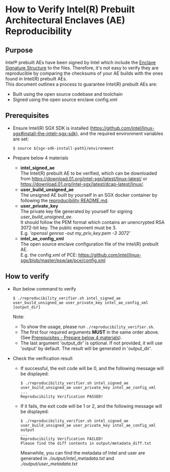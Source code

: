 # How to Verify Intel(R) Prebuilt Architectural Enclaves (AE) Reproducibility

## Purpose

Intel® prebuilt AEs have been signed by Intel which include the [Enclave Signature Structure](https://download.01.org/intel-sgx/sgx-linux/2.22/docs/Intel_SGX_Developer_Reference_Linux_2.22_Open_Source.pdf) to the files. Therefore, it's not easy to verify they are reproducible by comparing the checksums of your AE builds with the ones found in Intel(R) prebuilt AEs.  
This document outlines a process to guarantee Intel(R) prebuilt AEs are:

- Built using the open source codebase and toolchain
- Signed using the open source enclave config.xml

## Prerequisites

- Ensure Intel(R) SGX SDK is installed (<https://github.com/intel/linux-sgx#install-the-intelr-sgx-sdk>), and the required environment variables are set:

    ```shell
    $ source ${sgx-sdk-install-path}/environment
    ```

- <a id="materials">Prepare below 4 materials</a>
  - **intel_signed_ae**  
 The Intel(R) prebuilt AE to be verified, which can be downloaded from <https://download.01.org/intel-sgx/latest/linux-latest/> or <https://download.01.org/intel-sgx/latest/dcap-latest/linux/>.
  - **user_build_unsigned_ae**  
 The unsigned AE built by yourself in an SGX docker container by following the [reproducibility README.md](../README.md).
  - **user_private_key**  
 The private key file generated by yourself for signing *user_build_unsigned_ae*.  
 It should follow the PEM format which contains an unencrypted RSA 3072-bit key. The public exponent must be 3.  
 E.g. *'openssl genrsa -out my_priv_key.pem -3 3072'*
  - **intel_ae_config_xml**  
 The open source enclave configuration file of the Intel(R) prebuilt AE.  
 E.g. the config.xml of PCE: <https://github.com/intel/linux-sgx/blob/master/psw/ae/pce/config.xml>

## How to verify

- Run below command to verify

  ```shell
  $ ./reproducibility_verifier.sh intel_signed_ae user_build_unsigned_ae user_private_key intel_ae_config_xml [output_dir]
  ```  

  Note:
  - To show the usage, please run `./reproducibility_verifier.sh`.
  - The first four required arguments **MUST** in the same order above. (See [Prerequisites - Prepare below 4 materials](#materials)).  
  - The last argument 'output_dir' is optional. If not provided, it will use 'output' by default. The result will be generated in 'output_dir'.
  
- Check the verification result
  - If successful, the exit code will be 0, and the following message will be displayed:

    ```shell
    $ ./reproducibility_verifier.sh intel_signed_ae user_build_unsigned_ae user_private_key intel_ae_config_xml
    ...
    Reproducibility Verification PASSED!
    ```

  - If it fails, the exit code will be 1 or 2, and the following message will be displayed:

    ```shell
    $ ./reproducibility_verifier.sh intel_signed_ae user_build_unsigned_ae user_private_key intel_ae_config_xml output
    ...
    Reproducibility Verification FAILED!
    Please find the diff contents in output/metadata_diff.txt
    ```

    Meanwhile, you can find the metadata of Intel and user are generated in *./output/intel_metadata.txt* and *./output/user_metadata.txt*
